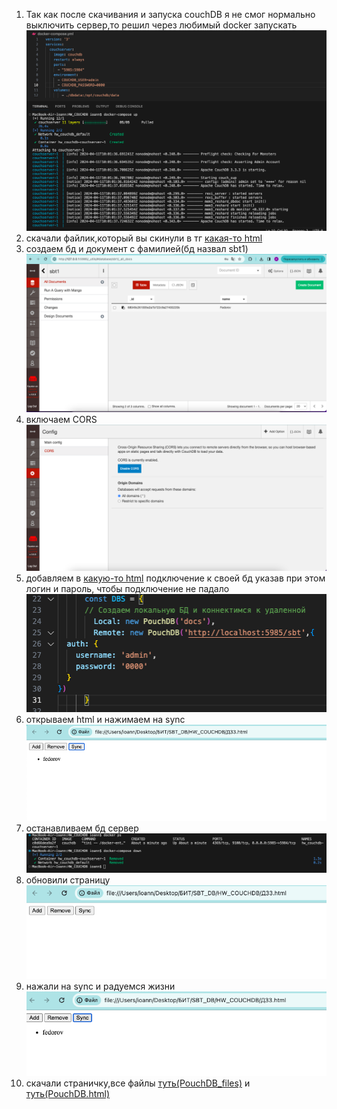 1) Так как после скачивания и запуска couchDB я не смог нормально выключить сервер,то решил через любимый docker запускать
![alt text](<docker-compose upping.png>)
2) скачали файлик,который вы скинули в тг [какая-то html](ДЗ3.html)
3) создаем бд и документ с фамилией(бд назвал sbt1) ![создали бд с фамилией](<creating data in db.png>)
4) включаем CORS ![включили cors](<cors up.png>)
5) добавляем в [какую-то html](ДЗ3.html) подключение к своей бд указав при этом логин и пароль, чтобы подключение не падало ![прописываем адрес и логин с паролем](<настраиваем подключение к бд.png>)
6) открываем html и нажимаем на sync ![первое открытие](<первое открытие.png>)
7) останавливаем бд сервер ![остановка](<остановка бд сервера.png>)
8) обновили страницу \
![alt text](<обновили после остановки.png>)
10) нажали на sync и радуемся жизни \
![alt text](<нажимаем sync при отключенном бд сервере.png>)
12) скачали страничку,все файлы [туть(PouchDB_files)](PouchDB_files) и [туть(PouchDB.html)](PouchDB.html)

